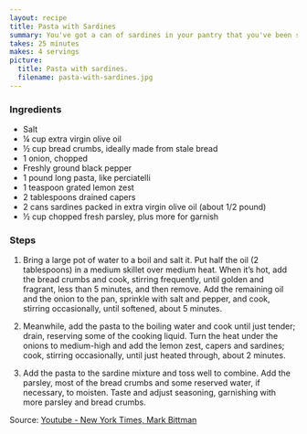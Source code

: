 ```yaml
---
layout: recipe
title: Pasta with Sardines
summary: You've got a can of sardines in your pantry that you've been saving for Apocalypse.
takes: 25 minutes
makes: 4 servings
picture:
  title: Pasta with sardines.
  filename: pasta-with-sardines.jpg
---
```


### Ingredients

- Salt
- ¼ cup extra virgin olive oil
- ½ cup bread crumbs, ideally made from stale bread
- 1 onion, chopped
- Freshly ground black pepper
- 1 pound long pasta, like perciatelli
- 1 teaspoon grated lemon zest
- 2 tablespoons drained capers
- 2 cans sardines packed in extra virgin olive oil (about 1/2 pound)
- ½ cup chopped fresh parsley, plus more for garnish

### Steps

1. Bring a large pot of water to a boil and salt it. Put half the oil (2 tablespoons) in a medium skillet over medium heat. When it’s hot, add the bread crumbs and cook, stirring frequently, until golden and fragrant, less than 5 minutes, and then remove. Add the remaining oil and the onion to the pan, sprinkle with salt and pepper, and cook, stirring occasionally, until softened, about 5 minutes.

2. Meanwhile, add the pasta to the boiling water and cook until just tender; drain, reserving some of the cooking liquid. Turn the heat under the onions to medium-high and add the lemon zest, capers and sardines; cook, stirring occasionally, until just heated through, about 2 minutes.

3. Add the pasta to the sardine mixture and toss well to combine. Add the parsley, most of the bread crumbs and some reserved water, if necessary, to moisten. Taste and adjust seasoning, garnishing with more parsley and bread crumbs.

Source: [Youtube - New York Times, Mark Bittman](https://www.youtube.com/watch?v=sR5a-N9bPZw)
